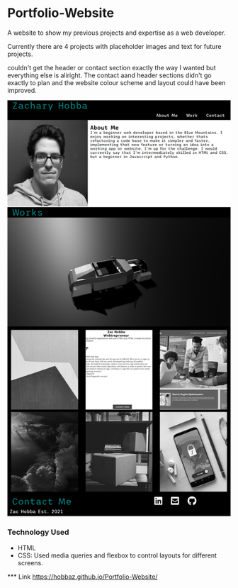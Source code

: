 # Portfolio-Website
A website to show my previous projects and expertise as a web developer.

Currently there are 4 projects with placeholder images and text for future projects.

couldn't get the header or contact section exactly the way I wanted but everything else is aliright. The contact aand header sections didn't go exactly to plan and the website colour scheme and layout could have been improved.

![portfolio screenshot](./images/website-screenshot.png)

### Technology Used
- HTML
- CSS: Used media queries and flexbox to control layouts for different screens.

*** Link
https://hobbaz.github.io/Portfolio-Website/
